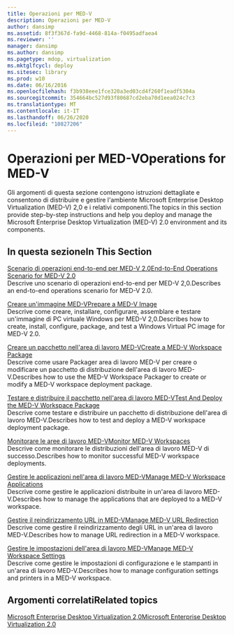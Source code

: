 ```yaml
---
title: Operazioni per MED-V
description: Operazioni per MED-V
author: dansimp
ms.assetid: 8f3f367d-fa9d-4468-814a-f0495adfaea4
ms.reviewer: ''
manager: dansimp
ms.author: dansimp
ms.pagetype: mdop, virtualization
ms.mktglfcycl: deploy
ms.sitesec: library
ms.prod: w10
ms.date: 06/16/2016
ms.openlocfilehash: f3b938eee1fce320a3ed03cd4f260f1eadf5304a
ms.sourcegitcommit: 354664bc527d93f80687cd2eba70d1eea024c7c3
ms.translationtype: MT
ms.contentlocale: it-IT
ms.lasthandoff: 06/26/2020
ms.locfileid: "10827206"
---
```

# <span data-ttu-id="7163e-103">Operazioni per MED-V</span><span class="sxs-lookup"><span data-stu-id="7163e-103">Operations for MED-V</span></span>


<span data-ttu-id="7163e-104">Gli argomenti di questa sezione contengono istruzioni dettagliate e consentono di distribuire e gestire l'ambiente Microsoft Enterprise Desktop Virtualization (MED-V) 2,0 e i relativi componenti.</span><span class="sxs-lookup"><span data-stu-id="7163e-104">The topics in this section provide step-by-step instructions and help you deploy and manage the Microsoft Enterprise Desktop Virtualization (MED-V) 2.0 environment and its components.</span></span>

## <span data-ttu-id="7163e-105">In questa sezione</span><span class="sxs-lookup"><span data-stu-id="7163e-105">In This Section</span></span>


<a href="" id="end-to-end-operations-scenario-for-med-v-2-0"></a>[<span data-ttu-id="7163e-106">Scenario di operazioni end-to-end per MED-V 2.0</span><span class="sxs-lookup"><span data-stu-id="7163e-106">End-to-End Operations Scenario for MED-V 2.0</span></span>](end-to-end-operations-scenario-for-med-v-20.md)  
<span data-ttu-id="7163e-107">Descrive uno scenario di operazioni end-to-end per MED-V 2,0.</span><span class="sxs-lookup"><span data-stu-id="7163e-107">Describes an end-to-end operations scenario for MED-V 2.0.</span></span>

<a href="" id="prepare-a-med-v-image"></a>[<span data-ttu-id="7163e-108">Creare un'immagine MED-V</span><span class="sxs-lookup"><span data-stu-id="7163e-108">Prepare a MED-V Image</span></span>](prepare-a-med-v-image.md)  
<span data-ttu-id="7163e-109">Descrive come creare, installare, configurare, assemblare e testare un'immagine di PC virtuale Windows per MED-V 2,0.</span><span class="sxs-lookup"><span data-stu-id="7163e-109">Describes how to create, install, configure, package, and test a Windows Virtual PC image for MED-V 2.0.</span></span>

<a href="" id="create-a-med-v-workspace-package"></a>[<span data-ttu-id="7163e-110">Creare un pacchetto nell'area di lavoro MED-V</span><span class="sxs-lookup"><span data-stu-id="7163e-110">Create a MED-V Workspace Package</span></span>](create-a-med-v-workspace-package.md)  
<span data-ttu-id="7163e-111">Descrive come usare Packager area di lavoro MED-V per creare o modificare un pacchetto di distribuzione dell'area di lavoro MED-V.</span><span class="sxs-lookup"><span data-stu-id="7163e-111">Describes how to use the MED-V Workspace Packager to create or modify a MED-V workspace deployment package.</span></span>

<a href="" id="test-and-deploy-the-med-v-workspace-package"></a>[<span data-ttu-id="7163e-112">Testare e distribuire il pacchetto nell'area di lavoro MED-V</span><span class="sxs-lookup"><span data-stu-id="7163e-112">Test And Deploy the MED-V Workspace Package</span></span>](test-and-deploy-the-med-v-workspace-package.md)  
<span data-ttu-id="7163e-113">Descrive come testare e distribuire un pacchetto di distribuzione dell'area di lavoro MED-V.</span><span class="sxs-lookup"><span data-stu-id="7163e-113">Describes how to test and deploy a MED-V workspace deployment package.</span></span>

<a href="" id="monitor-med-v-workspaces"></a>[<span data-ttu-id="7163e-114">Monitorare le aree di lavoro MED-V</span><span class="sxs-lookup"><span data-stu-id="7163e-114">Monitor MED-V Workspaces</span></span>](monitor-med-v-workspaces.md)  
<span data-ttu-id="7163e-115">Descrive come monitorare le distribuzioni dell'area di lavoro MED-V di successo.</span><span class="sxs-lookup"><span data-stu-id="7163e-115">Describes how to monitor successful MED-V workspace deployments.</span></span>

<a href="" id="manage-med-v-workspace-applications"></a>[<span data-ttu-id="7163e-116">Gestire le applicazioni nell'area di lavoro MED-V</span><span class="sxs-lookup"><span data-stu-id="7163e-116">Manage MED-V Workspace Applications</span></span>](manage-med-v-workspace-applications.md)  
<span data-ttu-id="7163e-117">Descrive come gestire le applicazioni distribuite in un'area di lavoro MED-V.</span><span class="sxs-lookup"><span data-stu-id="7163e-117">Describes how to manage the applications that are deployed to a MED-V workspace.</span></span>

<a href="" id="manage-med-v-url-redirection"></a>[<span data-ttu-id="7163e-118">Gestire il reindirizzamento URL in MED-V</span><span class="sxs-lookup"><span data-stu-id="7163e-118">Manage MED-V URL Redirection</span></span>](manage-med-v-url-redirection.md)  
<span data-ttu-id="7163e-119">Descrive come gestire il reindirizzamento degli URL in un'area di lavoro MED-V.</span><span class="sxs-lookup"><span data-stu-id="7163e-119">Describes how to manage URL redirection in a MED-V workspace.</span></span>

<a href="" id="manage-med-v-workspace-settings"></a>[<span data-ttu-id="7163e-120">Gestire le impostazioni dell'area di lavoro MED-V</span><span class="sxs-lookup"><span data-stu-id="7163e-120">Manage MED-V Workspace Settings</span></span>](manage-med-v-workspace-settings.md)  
<span data-ttu-id="7163e-121">Descrive come gestire le impostazioni di configurazione e le stampanti in un'area di lavoro MED-V.</span><span class="sxs-lookup"><span data-stu-id="7163e-121">Describes how to manage configuration settings and printers in a MED-V workspace.</span></span>

## <span data-ttu-id="7163e-122">Argomenti correlati</span><span class="sxs-lookup"><span data-stu-id="7163e-122">Related topics</span></span>


[<span data-ttu-id="7163e-123">Microsoft Enterprise Desktop Virtualization 2,0</span><span class="sxs-lookup"><span data-stu-id="7163e-123">Microsoft Enterprise Desktop Virtualization 2.0</span></span>](index.md)

 

 





